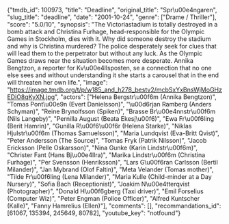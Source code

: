 {"tmdb_id": 100973, "title": "Deadline", "original_title": "Spr\u00e4ngaren", "slug_title": "deadline", "date": "2001-10-24", "genre": ["Drame / Thriller"], "score": "5.0/10", "synopsis": "The Victoriastadium is totally destroyed in a bomb attack and Christina Furhage, head-responsible for the Olympic Games in Stockholm, dies with it. Why did someone destroy the stadium and why is Christina murdered? The police desperately seek for clues that will lead them to the perpetrator but without any luck. As the Olympic Games draws near the situation becomes more desperate. Annika Bengtzon, a reporter for Kv\u00e4llsposten, se a connection that no one else sees and without understanding it she starts a carousel that in the end will threaten her own life.", "image": "https://image.tmdb.org/t/p/w185_and_h278_bestv2/mcbSxYxBnsWjMoGHzEDiO8qKyXN.jpg", "actors": ["Helena Bergstr\u00f6m (Annika Bengtzon)", "Tomas Pont\u00e9n (Evert Danielsson)", "\u00d6rjan Ramberg (Anders Schyman)", "Reine Brynolfsson (Spiken)", "Brasse Br\u00e4nnstr\u00f6m (Nils Langeby)", "Pernilla August (Beata Ekesj\u00f6)", "Ewa Fr\u00f6ling (Berit Hamrin)", "Gunilla R\u00f6\u00f6r (Helena Starke)", "Niklas Hjulstr\u00f6m (Thomas Samuelsson)", "Maria Lundqvist (Eva-Britt Qvist)", "Peter Andersson (The Source)", "Tomas Fryk (Patrik Nilsson)", "Jacob Ericksson (Pelle Oskarsson)", "Nina Gunke (Karin Lindstr\u00f6m)", "Christer Fant (Hans Bj\u00e4llra)", "Marika Lindstr\u00f6m (Christina Furhage)", "Per Svensson (Henriksson)", "Lars G\u00f6ran Carlsson (Bertil Milander)", "Jan Mybrand (Olof Faltin)", "Meta Velander (Tomas mother)", "Tilde Fr\u00f6ling (Lena Milander)", "Maria Kulle (Child-minder at a Day Nursery)", "Sofia Bach (Receptionist)", "Joakim N\u00e4tterqvist (Photographer)", "Donald H\u00f6gberg (Taxi driver)", "Emil Forselius (Computer Wiz)", "Peter Engman (Police Officer)", "Alfred Kuntscher (Kalle)", "Fanny Hamrelius (Ellen)"], "comments": [], "recommandations_id": [61067, 135394, 245649, 80782], "youtube_key": "notfound"}